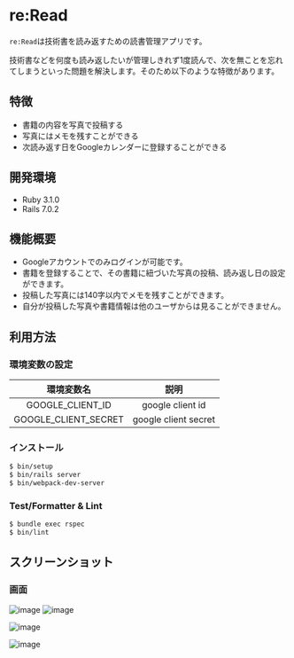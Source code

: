 # re:Read
`re:Read`は技術書を読み返すための読書管理アプリです。

技術書などを何度も読み返したいが管理しきれず1度読んで、次を無ことを忘れてしまうといった問題を解決します。そのため以下のような特徴があります。
## 特徴
- 書籍の内容を写真で投稿する
- 写真にはメモを残すことができる
- 次読み返す日をGoogleカレンダーに登録することができる


## 開発環境
- Ruby 3.1.0
- Rails 7.0.2

## 機能概要
- Googleアカウントでのみログインが可能です。
- 書籍を登録することで、その書籍に紐づいた写真の投稿、読み返し日の設定ができます。
- 投稿した写真には140字以内でメモを残すことができます。
- 自分が投稿した写真や書籍情報は他のユーザからは見ることができません。

## 利用方法
### 環境変数の設定
| 環境変数名 | 説明 |
| :-: | :-: |
| GOOGLE_CLIENT_ID | google client id |
| GOOGLE_CLIENT_SECRET | google client secret |

### インストール
```bash
$ bin/setup
$ bin/rails server
$ bin/webpack-dev-server
```

### Test/Formatter & Lint
```bash
$ bundle exec rspec
$ bin/lint
```

## スクリーンショット
### 画面
![image](https://user-images.githubusercontent.com/57053236/159634918-2b59fac5-da5e-4926-bd70-450cd5c57440.png)
![image](https://user-images.githubusercontent.com/57053236/159635051-a7472660-c4f3-41e8-9ba1-46948bf6cb2a.png)

![image](https://user-images.githubusercontent.com/57053236/159635140-3105188a-9847-475c-8c5e-649964bc2cda.png)

![image](https://user-images.githubusercontent.com/57053236/159635285-396d7767-cf3b-4c12-8c6c-aaf7e161ccd2.png)

